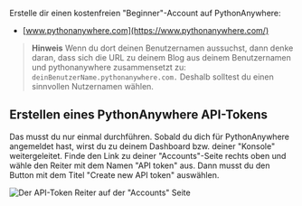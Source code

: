 Erstelle dir einen kostenfreien "Beginner"-Account auf PythonAnywhere:

* [www.pythonanywhere.com](https://www.pythonanywhere.com/)

> **Hinweis** Wenn du dort deinen Benutzernamen aussuchst, dann denke daran, dass sich die URL zu deinem Blog aus deinem Benutzernamen und pythonanywhere zusammensetzt zu: `deinBenutzerName.pythonanywhere.com.` Deshalb solltest du einen sinnvollen Nutzernamen wählen.

## Erstellen eines PythonAnywhere API-Tokens

Das musst du nur einmal durchführen. Sobald du dich für PythonAnywhere angemeldet hast, wirst du zu deinem Dashboard bzw. deiner "Konsole" weitergeleitet. Finde den Link zu deiner "Accounts"-Seite rechts oben und wähle den Reiter mit dem Namen "API token" aus. Dann musst du den Button mit dem Titel "Create new API token" auswählen.

![Der API-Token Reiter auf der "Accounts" Seite](images/pythonanywhere_create_api_token.png)